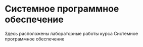 # Системное программное обеспечение
Здесь расположены лабораторные работы курса Системное программное обеспечение

